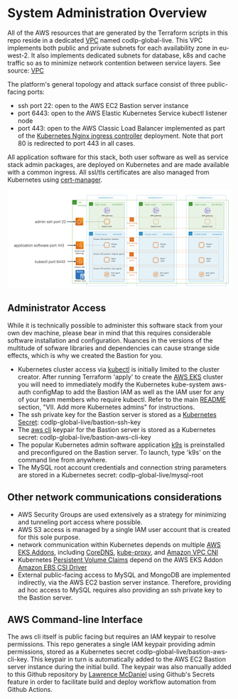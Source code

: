 # System Administration Overview

All of the AWS resources that are generated by the Terraform scripts in this repo reside in a dedicated [VPC](https://docs.aws.amazon.com/vpc/latest/userguide/what-is-amazon-vpc.html) named codlp-global-live. This VPC implements both public and private subnets for each availability zone in eu-west-2. It also implements dedicated subnets for database, k8s and cache traffic so as to minimize network contention between service layers. See source: [VPC](../terraform/environments/staging/vpc/terragrunt.hcl)

The platform's general topology and attack surface consist of three public-facing ports:

- ssh port 22: open to the AWS EC2 Bastion server instance
- port 6443: open to the AWS Elastic Kubernetes Service kubectl listener node
- port 443: open to the AWS Classic Load Balancer implemented as part of the [Kubernetes Nginx ingress controller](https://docs.nginx.com/nginx-ingress-controller/) deployment. Note that port 80 is redirected to port 443 in all cases.

All application software for this stack, both user software as well as service stack admin packages, are deployed on Kubernetes and are made available with a common ingress. All ssl/tls certificates are also managed from Kubernetes using [cert-manager](https://cert-manager.io/docs/).

![VPC Diagram](./vpc-diagram.png)

## Administrator Access

While it is technically possible to administer this software stack from your own dev machine, please bear in mind that this requires considerable software installation and configuration. Nuances in the versions of the multitude of sofware libraries and dependencies can cause strange side effects, which is why we created the Bastion for you.

- Kubernetes cluster access via [kubectl](https://kubernetes.io/docs/reference/kubectl/) is initially limited to the cluster creator. After running Terraform 'apply' to create the [AWS EKS](https://aws.amazon.com/eks/) cluster you will need to immediately modify the Kubernetes kube-system aws-auth configMap to add the Bastion IAM as well as the IAM user for any of your team members who require kubectl. Refer to the main [README](../README.rst) section, "VII. Add more Kubernetes admins" for instructions.
- The ssh private key for the Bastion server is stored as a [Kubernetes Secret](https://kubernetes.io/docs/concepts/configuration/secret/): codlp-global-live/bastion-ssh-key
- The [aws cli](https://aws.amazon.com/cli/) keypair for the Bastion server is stored as a Kubernetes secret: codlp-global-live/bastion-aws-cli-key
- The popular Kubernetes admin software application [k9s](https://k9scli.io/) is preinstalled and preconfigured on the Bastion server. To launch, type 'k9s' on the command line from anywhere.
- The MySQL root account credentials and connection string parameters are stored in a Kubernetes secret: codlp-global-live/mysql-root

## Other network communications considerations

- AWS Security Groups are used extensively as a strategy for minimizing and tunneling port access where possible.
- AWS S3 access is managed by a single IAM user account that is created for this sole purpose.
- network communication within Kubernetes depends on multiple [AWS EKS Addons](https://docs.aws.amazon.com/eks/latest/userguide/eks-add-ons.html), including [CoreDNS](https://kubernetes.io/docs/tasks/administer-cluster/coredns/), [kube-proxy](https://kubernetes.io/docs/reference/command-line-tools-reference/kube-proxy/), and [Amazon VPC CNI](https://kubernetes.io/docs/concepts/extend-kubernetes/compute-storage-net/network-plugins/)
- Kubernetes [Persistent Volume Claims](https://kubernetes.io/docs/concepts/storage/persistent-volumes/) depend on the AWS EKS Addon [Amazon EBS CSI Driver](https://github.com/kubernetes-sigs/aws-ebs-csi-driver/blob/master/README.md)
- External public-facing access to MySQL and MongoDB are implemented indirectly, via the AWS EC2 bastion server instance. Therefore, providing ad hoc access to MySQL requires also providing an ssh private key to the Bastion server.

## AWS Command-line Interface

The aws cli itself is public facing but requires an IAM keypair to resolve permissions. This repo generates a single IAM keypair providing admin permissions, stored as a Kubernetes secret codlp-global-live/bastion-aws-cli-key. This keypair in turn is automatically added to the AWS EC2 Bastion server instance during the initial build. The keypair was also manually added to this Github repository by [Lawrence McDaniel](https://lawrencemcdaniel.com/) using Github's Secrets feature in order to facilitate build and deploy workflow automation from Github Actions.
